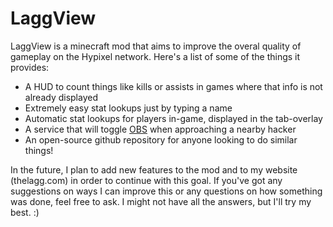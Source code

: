 # LaggView
LaggView is a minecraft mod that aims to improve the overal quality of gameplay on the Hypixel network. Here's a list of some of the things it provides:
* A HUD to count things like kills or assists in games where that info is not already displayed
* Extremely easy stat lookups just by typing a name
* Automatic stat lookups for players in-game, displayed in the tab-overlay 
* A service that will toggle [OBS](https://obsproject.com/) when approaching a nearby hacker
* An open-source github repository for anyone looking to do similar things!

In the future, I plan to add new features to the mod and to my website (thelagg.com) in order to continue with this goal. If you've got any suggestions on ways I can improve this or any questions on how something was done, feel free to ask. I might not have all the answers, but I'll try my best. :)
